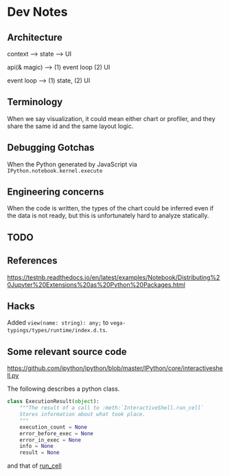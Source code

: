 # Dev Notes

## Architecture

context --> state --> UI

api(& magic) --> (1) event loop (2) UI

event loop --> (1) state, (2) UI

## Terminology

When we say visualization, it could mean either chart or profiler, and they share the same id and the same layout logic.

## Debugging Gotchas

When the Python generated by JavaScript via `IPython.notebook.kernel.execute`

## Engineering concerns

When the code is written, the types of the chart could be inferred even if the data is not ready, but this is unfortunately hard to analyze statically.

## TODO

## References

https://testnb.readthedocs.io/en/latest/examples/Notebook/Distributing%20Jupyter%20Extensions%20as%20Python%20Packages.html

## Hacks

Added `view(name: string): any;` to `vega-typings/types/runtime/index.d.ts`.

## Some relevant source code

https://github.com/ipython/ipython/blob/master/IPython/core/interactiveshell.py

The following describes a python class.

```python
class ExecutionResult(object):
    """The result of a call to :meth:`InteractiveShell.run_cell`
    Stores information about what took place.
    """
    execution_count = None
    error_before_exec = None
    error_in_exec = None
    info = None
    result = None
```

and that of [run_cell](https://github.com/ipython/ipython/blob/master/IPython/core/interactiveshell.py#L2828)
